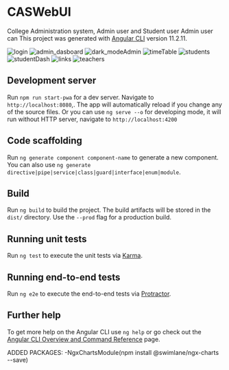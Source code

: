 # CASWebUI
College Administration system, Admin user and Student user
Admin user can 
This project was generated with [Angular CLI](https://github.com/angular/angular-cli) version 11.2.11.

![login](https://user-images.githubusercontent.com/77852457/143011935-a0b6e44b-ad72-48b5-9aac-1d8c59b9a4da.png)
![admin_dasboard](https://user-images.githubusercontent.com/77852457/143011912-c78fc1f3-5391-4355-a078-e9dfd2ef526d.png)
![dark_modeAdmin](https://user-images.githubusercontent.com/77852457/143011918-76fc0f3c-c606-478f-8e73-afeed3145bdf.png)
![timeTable](https://user-images.githubusercontent.com/77852457/143011907-5ecb3895-b767-462f-9003-6cfd06bee807.png)
![students](https://user-images.githubusercontent.com/77852457/143011944-3fccfb57-f35e-4648-8cfe-b6a7b5fc5dc7.png)
![studentDash](https://user-images.githubusercontent.com/77852457/143011938-3413697f-0432-4acd-b00a-bd39da3b5876.png)
![links](https://user-images.githubusercontent.com/77852457/143011928-e4117df4-8b05-4881-ad67-fab281331ba5.png)
![teachers](https://user-images.githubusercontent.com/77852457/143011945-562a1a61-2856-45b2-9add-af891bd477f9.png)
## Development server

Run `npm run start-pwa` for a dev server. Navigate to `http://localhost:8080`,. The app will automatically reload if you change any of the source files.
Or you can use `ng serve --o` for developing mode, it will run without HTTP server, navigate to  `http://localhost:4200`
## Code scaffolding

Run `ng generate component component-name` to generate a new component. You can also use `ng generate directive|pipe|service|class|guard|interface|enum|module`.

## Build

Run `ng build` to build the project. The build artifacts will be stored in the `dist/` directory. Use the `--prod` flag for a production build.

## Running unit tests

Run `ng test` to execute the unit tests via [Karma](https://karma-runner.github.io).

## Running end-to-end tests

Run `ng e2e` to execute the end-to-end tests via [Protractor](http://www.protractortest.org/).

## Further help

To get more help on the Angular CLI use `ng help` or go check out the [Angular CLI Overview and Command Reference](https://angular.io/cli) page.

ADDED PACKAGES:
-NgxChartsModule(npm install @swimlane/ngx-charts --save)
